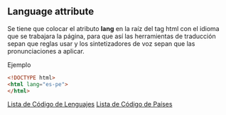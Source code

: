 Language attribute
-------------
Se tiene que colocar el atributo **lang** en la raíz del tag html con el idioma que se trabajara la página, para que así las herramientas de traducción sepan que reglas usar y los sintetizadores de voz sepan que las pronunciaciones a aplicar.

Ejemplo
```html
<!DOCTYPE html>
<html lang="es-pe">
</html>
```
[Lista de Código de Lenguajes][1]
[Lista de Código de Países][2]

[1]:[http://www.w3schools.com/tags/ref_language_codes.asp]
[2]:[http://www.w3schools.com/tags/ref_country_codes.asp]
